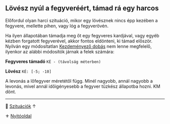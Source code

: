 ## Lövész nyúl a fegyveréért, támad rá egy harcos

Előfordul olyan harci szituáció, mikor egy lövésznek nincs épp kezében a fegyvere, mellette pihen, vagy lóg a fegyverövén.

Ha ilyen állapotában támadja meg őt egy fegyveres kardjával, vagy egyéb kézben forgatott fegyverével, akkor fontos eldönteni, ki támad először. Nyilván egy módosítatlan [Kezdeményező dobás](../064_02_01_kezdemenyezes.md) nem lenne megfelelő, ilyenkor az alábbi módosítók járnak a felek számára:

**Fegyveres támadó**
`KÉ - (távolság méterben)`

**Lövész**
`KÉ: [-5; -10]`

A levonás a lőfegyver méretétől függ. Minél nagyobb, annál nagyobb a levonás, mivel annál időigényesebb a fegyver tűzkész állapotba hozni. KM dönt.

---

🔗 [Szituációk](../160_szituaciok.md) ↑

⚜️ [Nyitóoldal](../start.md#16-szitu%C3%A1ci%C3%B3k)
